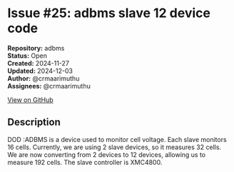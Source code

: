 # Issue #25: adbms  slave 12 device  code

**Repository:** adbms  
**Status:** Open  
**Created:** 2024-11-27  
**Updated:** 2024-12-03  
**Author:** @crmaarimuthu  
**Assignees:** @crmaarimuthu  

[View on GitHub](https://github.com/Simtestlab/adbms/issues/25)

## Description

DOD :ADBMS is a device used to monitor cell voltage. Each slave monitors 16 cells. Currently, we are using 2 slave devices, so it measures 32 cells. We are now converting from 2 devices to 12 devices, allowing us to measure 192 cells. The slave controller is XMC4800.

